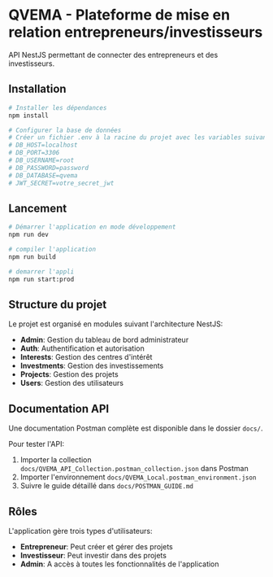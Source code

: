 # QVEMA - Plateforme de mise en relation entrepreneurs/investisseurs

API NestJS permettant de connecter des entrepreneurs et des investisseurs.

## Installation

```bash
# Installer les dépendances
npm install

# Configurer la base de données
# Créer un fichier .env à la racine du projet avec les variables suivantes:
# DB_HOST=localhost
# DB_PORT=3306
# DB_USERNAME=root
# DB_PASSWORD=password
# DB_DATABASE=qvema
# JWT_SECRET=votre_secret_jwt
```

## Lancement

```bash
# Démarrer l'application en mode développement
npm run dev

# compiler l'application
npm run build

# demarrer l'appli
npm run start:prod
```

## Structure du projet

Le projet est organisé en modules suivant l'architecture NestJS:

- **Admin**: Gestion du tableau de bord administrateur
- **Auth**: Authentification et autorisation
- **Interests**: Gestion des centres d'intérêt
- **Investments**: Gestion des investissements
- **Projects**: Gestion des projets
- **Users**: Gestion des utilisateurs

## Documentation API

Une documentation Postman complète est disponible dans le dossier `docs/`.

Pour tester l'API:
1. Importer la collection `docs/QVEMA_API_Collection.postman_collection.json` dans Postman
2. Importer l'environnement `docs/QVEMA_Local.postman_environment.json`
3. Suivre le guide détaillé dans `docs/POSTMAN_GUIDE.md`

## Rôles

L'application gère trois types d'utilisateurs:
- **Entrepreneur**: Peut créer et gérer des projets
- **Investisseur**: Peut investir dans des projets
- **Admin**: A accès à toutes les fonctionnalités de l'application